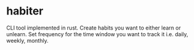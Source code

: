 # habiter

CLI tool implemented in rust. Create habits you want to either learn or unlearn. Set frequency for the time window you want to track it i.e. daily, weekly, monthly.
